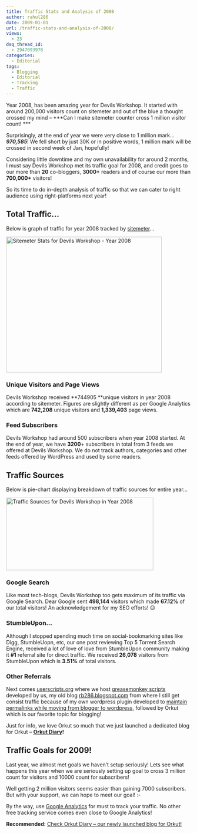 ```yaml
---
title: Traffic Stats and Analysis of 2008
author: rahul286
date: 2009-01-01
url: /traffic-stats-and-analysis-of-2008/
views:
  - 23
dsq_thread_id:
  - 2947093978
categories:
  - Editorial
tags:
  - Blogging
  - Editorial
  - Tracking
  - Traffic
---
```

Year 2008, has been amazing year for Devils Workshop. It started with around 200,000 visitors count on sitemeter and out of the blue a thought crossed my mind – ***Can I make sitemeter counter cross 1 million visitor count! ***

Surprisingly, at the end of year we were very close to 1 million mark… ***970,585***! We fell short by just 30K or in positive words, 1 million mark will be crossed in second week of Jan, hopefully!

Considering little downtime and my own unavailability for around 2 months, I must say Devils Workshop met its traffic goal for 2008, and credit goes to our more than **20** co-bloggers, **3000+** readers and of course our more than **700,000+** visitors!

So its time to do in-depth analysis of traffic so that we can cater to right audience using right-platforms next year!

## Total Traffic…

Below is graph of traffic for year 2008 tracked by <a href="http://www.sitemeter.com/?a=stats&s=s24rahul286" onclick="_gaq.push(['_trackEvent', 'outbound-article', 'http://www.sitemeter.com/?a=stats&s=s24rahul286', 'sitemeter']);" >sitemeter</a>…

[<img class="wp-image-53027" style="border-right: 0px;border-top: 0px;border-left: 0px;border-bottom: 0px" height="368" alt="Sitemeter Stats for Devils Workshop - Year 2008" src="http://cdn.devilsworkshop.org/files/2009/01/sitemeterstatsfordevilsworkshopyear2008-thumb.png" width="423" border="0" />][1] 

### Unique Visitors and Page Views

Devils Workshop received **744905 **unique visitors in year 2008 according to sitemeter. Figures are slightly different as per Google Analytics which are **742,208** unique visitors and **1,339,403** page views.

### Feed Subscribers

Devils Workshop had around 500 subscribers when year 2008 started. At the end of year, we have **3200**+ subscribers in total from 3 feeds we offered at Devils Workshop. We do not track authors, categories and other feeds offered by WordPress and used by some readers.

## Traffic Sources

Below is pie-chart displaying breakdown of traffic sources for entire year…

[<img style="border-right: 0px;border-top: 0px;border-left: 0px;border-bottom: 0px" height="197" alt="Traffic Sources for Devils Workshop in Year 2008" src="http://cdn.devilsworkshop.org/files/2009/01/trafficsourcesfordevilsworkshopinyear2008-thumb.png" width="400" border="0" />][2] 

### Google Search

Like most tech-blogs, Devils Workshop too gets maximum of its traffic via Google Search. Dear Google sent **498,144** visitors which made **67.12%** of our total visitors! An acknowledgement for my SEO efforts! 😉

### StumbleUpon…

Although I stopped spending much time on social-bookmarking sites like Digg, StumbleUopn, etc, our one post reviewing Top 5 Torrent Search Engine, received a lot of love of love from StumbleUpon community making it **#1** referral site for direct traffic. We received **26,078** visitors from StumbleUpon which is **3.51%** of total visitors.

### Other Referrals

Next comes <a href="http://userscripts.org/users/5398/scripts" onclick="_gaq.push(['_trackEvent', 'outbound-article', 'http://userscripts.org/users/5398/scripts', 'userscripts.org']);" >userscripts.org</a> where we host [greasemonkey scripts][3] developed by us, my old blog <a href="http://rb286.blogspot.com" onclick="_gaq.push(['_trackEvent', 'outbound-article', 'http://rb286.blogspot.com', 'rb286.blogspot.com']);" >rb286.blogspot.com</a> from where I still get consist traffic because of my own wordpress plugin developed to [maintain permalinks while moving from blogger to wordpress][4], followed by Orkut which is our favorite topic for blogging!

Just for info, we love Orkut so much that we just launched a dedicated blog for Orkut – <a href="http://www.orkutdiary.com/welcome-to-orkutdiary/" onclick="_gaq.push(['_trackEvent', 'outbound-article', 'http://www.orkutdiary.com/welcome-to-orkutdiary/', 'Orkut Diary']);" ><strong>Orkut Diary</strong></a>**!**

## Traffic Goals for 2009!

Last year, we almost met goals we haven’t setup seriously! Lets see what happens this year when we are seriously setting up goal to cross 3 million count for visitors and 10000 count for subscribers!

Well getting 2 million visitors seems easier than gaining 7000 subscribers. But with your support, we can hope to meet our goal! <img src="http://devilsworkshop.org/wp-includes/images/smilies/simple-smile.png" alt=":-)" class="wp-smiley" style="height: 1em; max-height: 1em;" />

By the way, use <a href="https://www.google.com/analytics/" onclick="_gaq.push(['_trackEvent', 'outbound-article', 'https://www.google.com/analytics/', 'Google Analytics']);" >Google Analytics</a> for must to track your traffic. No other free tracking service comes even close to Google Analytics!

**Recommended:** <a href="http://www.orkutdiary.com/" onclick="_gaq.push(['_trackEvent', 'outbound-article', 'http://www.orkutdiary.com/', 'Check Orkut Diary &#8211; our newly launched blog for Orkut!']);" >Check Orkut Diary &#8211; our newly launched blog for Orkut!</a>

 [1]: http://cdn.devilsworkshop.org/files/2009/01/sitemeterstatsfordevilsworkshopyear2008.png
 [2]: http://cdn.devilsworkshop.org/files/2009/01/trafficsourcesfordevilsworkshopinyear2008.png
 [3]: http://devilsworkshop.org/firefox/greasemonkey/
 [4]: http://devilsworkshop.org/blogger-to-wordpress-traffic-permalinks-redirection-plugin/
